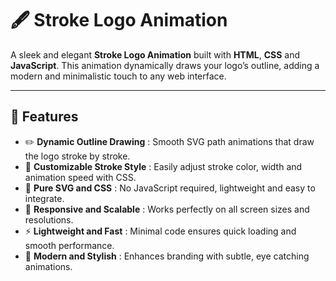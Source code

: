 # 🖋️ Stroke Logo Animation

A sleek and elegant **Stroke Logo Animation** built with **HTML**, **CSS** and **JavaScript**. This animation dynamically draws your logo’s outline, adding a modern and minimalistic touch to any web interface.

---

## 🚀 Features

- ✏️ **Dynamic Outline Drawing** : Smooth SVG path animations that draw the logo stroke by stroke.  
- 🎨 **Customizable Stroke Style** : Easily adjust stroke color, width and animation speed with CSS.  
- 🧩 **Pure SVG and CSS** : No JavaScript required, lightweight and easy to integrate.  
- 📱 **Responsive and Scalable** : Works perfectly on all screen sizes and resolutions.  
- ⚡ **Lightweight and Fast** : Minimal code ensures quick loading and smooth performance.  
- 🌟 **Modern and Stylish** : Enhances branding with subtle, eye catching animations.
